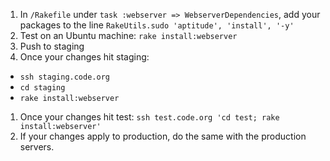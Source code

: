 1. In `/Rakefile` under `task :webserver => WebserverDependencies`, add your packages to the line `RakeUtils.sudo 'aptitude', 'install', '-y'`
1. Test on an Ubuntu machine: `rake install:webserver`
1. Push to staging
1. Once your changes hit staging:
  * `ssh staging.code.org`
  * `cd staging`
  * `rake install:webserver`
1. Once your changes hit test: `ssh test.code.org 'cd test; rake install:webserver'`
1. If your changes apply to production, do the same with the production servers.
